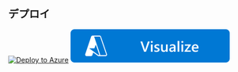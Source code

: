 
## デプロイ

[![Deploy to Azure](https://aka.ms/deploytoazurebutton)](https://portal.azure.com/#create/Microsoft.Template/uri/https%3A%2F%2Fraw.githubusercontent.com%2Fryoma-nagata%2FWorkshopTemplates%2Fmaster%2SynapseCICD%2iac_synapse%2Finfra%2Fmain.json)
[![Visualize](https://raw.githubusercontent.com/Azure/azure-quickstart-templates/master/1-CONTRIBUTION-GUIDE/images/visualizebutton.svg?sanitize=true)](http://armviz.io/#/?load=https%3A%2F%2Fraw.githubusercontent.com%2Fryoma-nagata%2FWorkshopTemplates%2Fmaster%2SynapseCICD%2iac_synapse%2Finfra%2Fmain.json)


